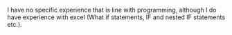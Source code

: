I have no specific experience that is line with programming, although I do have experience with excel (What if statements, IF and nested IF statements etc.).